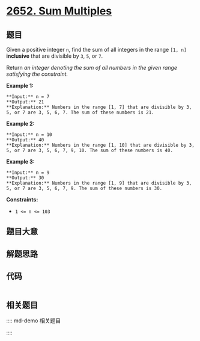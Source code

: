 # [2652. Sum Multiples](https://leetcode.com/problems/sum-multiples)

## 题目

Given a positive integer `n`, find the sum of all integers in the range `[1,
n]` **inclusive** that are divisible by `3`, `5`, or `7`.

Return _an integer denoting the sum of all numbers in the given range
satisfying  the constraint._



**Example 1:**

    
    
    **Input:** n = 7
    **Output:** 21
    **Explanation:** Numbers in the range [1, 7] that are divisible by 3, 5, or 7 are 3, 5, 6, 7. The sum of these numbers is 21.
    

**Example 2:**

    
    
    **Input:** n = 10
    **Output:** 40
    **Explanation:** Numbers in the range [1, 10] that are divisible by 3, 5, or 7 are 3, 5, 6, 7, 9, 10. The sum of these numbers is 40.
    

**Example 3:**

    
    
    **Input:** n = 9
    **Output:** 30
    **Explanation:** Numbers in the range [1, 9] that are divisible by 3, 5, or 7 are 3, 5, 6, 7, 9. The sum of these numbers is 30.
    



**Constraints:**

  * `1 <= n <= 103`


## 题目大意

## 解题思路

## 代码

```javascript

```

## 相关题目

:::: md-demo 相关题目

::::
